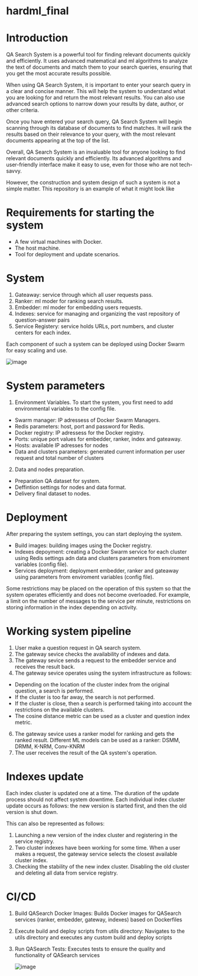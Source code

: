 # hardml_final


# Introduction

QA Search System is a powerful tool for finding relevant documents quickly and efficiently. It uses advanced matematical and ml algorithms to analyze the text of documents and match them to your search queries, ensuring that you get the most accurate results possible.

When using QA Search System, it is important to enter your search query in a clear and concise manner. This will help the system to understand what you are looking for and return the most relevant results. You can also use advanced search options to narrow down your results by date, author, or other criteria.

Once you have entered your search query, QA Search System will begin scanning through its database of documents to find matches. It will rank the results based on their relevance to your query, with the most relevant documents appearing at the top of the list.

Overall, QA Search System is an invaluable tool for anyone looking to find relevant documents quickly and efficiently. Its advanced algorithms and user-friendly interface make it easy to use, even for those who are not tech-savvy. 

However, the construction and system design of such a system is not a simple matter. This repository is an example of what it might look like

# Requirements for starting the system
- A few virtual machines with Docker.
- The host machine.
- Tool for deployment and update scenarios.

# System

1. Gateaway: service through which all user requests pass.
2. Ranker: ml moder for ranking search results. 
3. Embedder: ml moder for embedding users requests. 
4. Indexes: service for managing and organizing the vast repository of question-answer pairs 
5. Service Registery: service holds URLs, port numbers, and cluster centers for each index.

Each component of such a system can be deployed using Docker Swarm for easy scaling and use.

![image](https://github.com/EugeneRomanov/hardml_final/assets/72860505/4df8e619-3cb5-45e5-a210-c68c29ef3ea4)


# System parameters

1. Environment Variables.
To start the system, you first need to add environmental variables to the config file.
* Swarm manager: IP adressess of Docker Swarm Managers. 
* Redis parameters: host, port and password for Redis. 
* Docker registry: IP adressess for the Docker registry.
* Ports: unique port values for embedder, ranker, index and gateaway.
* Hosts: available IP adresses for nodes
* Data and сlusters parameters: generated current information per user request and total number of clusters

2. Data and nodes preparation.
* Preparation QA dataset for system.
* Deffintion settings for nodes and data format.
* Delivery final dataset to nodes.


# Deployment

After preparing the system settings, you can start deploying the system.

* Build images: building images using the Docker registry.
* Indexes depoyment: creating a Docker Swarm service for each cluster using Redis settings adn data and clusters parameters from enviroment variables (config file).
* Services deployment: deployment embedder, ranker and gateaway using parameters from enviroment variables (config file).

Some restrictions may be placed on the operation of this system so that the system operates efficiently and does not become overloaded.
For example, a limit on the number of messages to the service per minute, restrictions on storing information in the index depending on activity.


# Working system pipeline

1. User make a question request in QA search system.
2. The gateway sevice checks the availability of indexes and data.
3. The gateway sevice sends a request to the embedder service and receives the result back.
4. The gateway sevice operates using the system infrastructure as follows:
* Depending on the location of the cluster index from the original question, a search is performed.
* If the cluster is too far away, the search is not performed.
* If the cluster is close, then a search is performed taking into account the restrictions on the available clusters.
* The cosine distance metric can be used as a cluster and question index metric.
6. The gateway sevice uses a ranker model for ranking and gets the ranked result. Different ML models can be used as a ranker: DSMM, DRMM, K-NRM, Conv-KNRM
7. The user receives the result of the QA system's operation.


# Indexes update

Each index cluster is updated one at a time. The duration of the update process should not affect system downtime. 
Each individual index cluster update occurs as follows: the new version is started first, and then the old version is shut down.

This can also be represented as follows:

1. Launching a new version of the index cluster and registering in the service registry.
2. Two cluster indexes have been working for some time. When a user makes a request, the gateway service selects the closest available cluster index.
3. Checking the stability of the new index cluster. Disabling the old cluster and deleting all data from service registry.


# CI/CD

1. Build QASearch Docker Images: Builds Docker images for QASearch services (ranker, embedder, gateway, indexes) based on Dockerfiles
2. Execute build and deploy scripts from utils directory: Navigates to the utils directory and executes any custom build and deploy scripts
3. Run QASearch Tests: Executes tests to ensure the quality and functionality of QASearch services

   ![image](https://github.com/EugeneRomanov/hardml_final/assets/72860505/f5348f30-279c-4ba6-90f8-5ef187808783)


